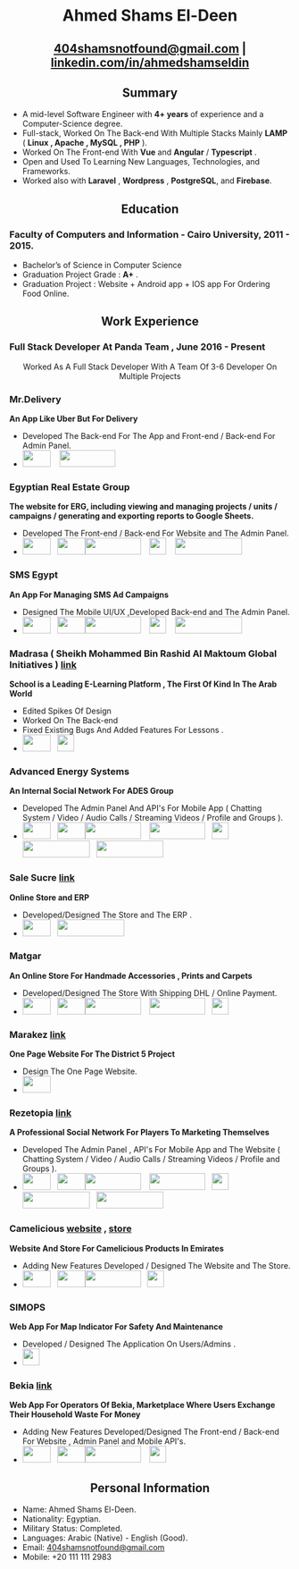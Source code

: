 # <center>Ahmed Shams El-Deen</center>
## <center>[404shamsnotfound@gmail.com](mailto:%20404shamsnotfound@gmail.com)  |  [linkedin.com/in/ahmedshamseldin](https://www.linkedin.com/in/ahmedshamseldin/)</center>
## <center>Summary</center>

 - A mid-level Software Engineer with **4+ years** of experience and a Computer-Science degree.
 -  Full-stack, Worked On The Back-end With Multiple Stacks Mainly **LAMP** ( **Linux , Apache , MySQL , PHP** ).
 -  Worked On The Front-end With **Vue** and **Angular** / **Typescript** .
 -  Open and Used To Learning New Languages, Technologies, and Frameworks.
 -  Worked also with **Laravel** , **Wordpress** , **PostgreSQL**, and **Firebase**.

## <center>Education</center>
### Faculty of Computers and Information - Cairo University, 2011 -   2015. 
 - Bachelor’s of Science in Computer Science
- Graduation Project Grade : **A+** .
- Graduation Project : Website + Android app + IOS app For Ordering Food Online.

## <center>Work Experience </center>

### Full Stack Developer At Panda Team , June 2016 - Present 
<center>Worked As A Full Stack Developer With A Team Of 3-6 Developer On Multiple Projects</center>

### Mr.Delivery
**An App Like Uber But For Delivery**

 - Developed The Back-end For The App and Front-end / Back-end For Admin Panel.
- <img src="https://www.php.net//images/logos/new-php-logo.svg" width="50" height="30"> &nbsp;&nbsp;   <img src="https://www.gstatic.com/devrel-devsite/prod/v29345390480661f31f1340a20aede1ba9b8f625badf7470697c2e7672c91fc58/firebase/images/lockup.png" width="100" height="30"> 

### Egyptian Real Estate Group
**The website for ERG, including viewing and managing projects / units / campaigns / generating and exporting reports to Google Sheets.**

 - Developed The Front-end / Back-end For Website and The Admin Panel.
-  <img src="https://www.php.net//images/logos/new-php-logo.svg" width="50" height="30"> &nbsp;&nbsp;<img src="https://laravel.com/img/logomark.min.svg" width="50" height="30"><img src="https://laravel.com/img/logotype.min.svg" width="100" height="30"> &nbsp;&nbsp;   <img src="https://camo.githubusercontent.com/c8f91d18976e27123643a926a2588b8d931a0292fd0b6532c3155379e8591629/68747470733a2f2f7675656a732e6f72672f696d616765732f6c6f676f2e706e67" width="30" height="30"> &nbsp;&nbsp;   <img src="https://www.adobe.com/content/dam/cc/us/en/products/xd/home/XD_lockup.svg" width="120" height="30">
### SMS Egypt
**An App For Managing SMS Ad Campaigns**

 - Designed The Mobile UI/UX ,Developed Back-end and The Admin Panel.
-  <img src="https://www.php.net//images/logos/new-php-logo.svg" width="50" height="30"> &nbsp;&nbsp;<img src="https://laravel.com/img/logomark.min.svg" width="50" height="30"><img src="https://laravel.com/img/logotype.min.svg" width="100" height="30"> &nbsp;&nbsp;   <img src="https://camo.githubusercontent.com/c8f91d18976e27123643a926a2588b8d931a0292fd0b6532c3155379e8591629/68747470733a2f2f7675656a732e6f72672f696d616765732f6c6f676f2e706e67" width="30" height="30"> &nbsp;&nbsp;   <img src="https://www.adobe.com/content/dam/cc/us/en/products/xd/home/XD_lockup.svg" width="120" height="30">
### Madrasa ( Sheikh Mohammed Bin Rashid Al Maktoum Global Initiatives )  [link](https://madrasa.org/)
**School is a Leading E-Learning Platform , The First Of Kind In The Arab World**

 - Edited Spikes Of Design
 - Worked On The Back-end
 - Fixed Existing Bugs And Added Features For Lessons .
-  <img src="https://www.php.net//images/logos/new-php-logo.svg" width="50" height="30"> &nbsp;&nbsp;<img src="https://upload.wikimedia.org/wikipedia/commons/thumb/9/98/WordPress_blue_logo.svg/1024px-WordPress_blue_logo.svg.png" width="30" height="30">


### Advanced Energy Systems
**An Internal Social Network For ADES Group**

 - Developed The Admin Panel And API's For Mobile App ( Chatting System / Video / Audio Calls / Streaming Videos / Profile and Groups ).
-  <img src="https://www.php.net//images/logos/new-php-logo.svg" width="50" height="30"> &nbsp;&nbsp;<img src="https://laravel.com/img/logomark.min.svg" width="50" height="30"><img src="https://laravel.com/img/logotype.min.svg" width="100" height="30">  &nbsp;&nbsp;   <img src="https://www.gstatic.com/devrel-devsite/prod/v29345390480661f31f1340a20aede1ba9b8f625badf7470697c2e7672c91fc58/firebase/images/lockup.png" width="100" height="30">&nbsp;&nbsp;   <img src="https://raw.githubusercontent.com/angular/angular/master/aio/src/assets/images/logos/angular/angular.png" width="30" height="30">&nbsp;&nbsp; <img src="https://www.gstatic.com/devrel-devsite/prod/v29345390480661f31f1340a20aede1ba9b8f625badf7470697c2e7672c91fc58/webrtc/images/lockup.svg" width="120" height="30">&nbsp;&nbsp;   <img src="https://www.adobe.com/content/dam/cc/us/en/products/xd/home/XD_lockup.svg" width="120" height="30">



### Sale Sucre [link](https://salesucre.com/)
**Online Store and ERP**

 - Developed/Designed The Store and The ERP .
-  <img src="https://www.php.net//images/logos/new-php-logo.svg" width="50" height="30"> &nbsp;&nbsp;<img src="https://upload.wikimedia.org/wikipedia/commons/thumb/f/fd/JQuery-Logo.svg/1280px-JQuery-Logo.svg.png" width="120" height="30">

### Matgar
**An Online Store For Handmade Accessories , Prints and Carpets**

 - Developed/Designed The Store With Shipping DHL / Online Payment.
-  <img src="https://www.php.net//images/logos/new-php-logo.svg" width="50" height="30"> &nbsp;&nbsp;<img src="https://laravel.com/img/logomark.min.svg" width="50" height="30"><img src="https://laravel.com/img/logotype.min.svg" width="100" height="30">  &nbsp;&nbsp;   <img src="https://www.gstatic.com/devrel-devsite/prod/v29345390480661f31f1340a20aede1ba9b8f625badf7470697c2e7672c91fc58/firebase/images/lockup.png" width="100" height="30">&nbsp;&nbsp;   <img src="https://raw.githubusercontent.com/angular/angular/master/aio/src/assets/images/logos/angular/angular.png" width="30" height="30">
### Marakez [link](http://www.marakez-projects.com/)
**One Page Website For The District 5 Project**

 - Design The One Page Website.
-  <img src="https://www.php.net//images/logos/new-php-logo.svg" width="50" height="30">

### Rezetopia [link](https://www.rezetopia.com/)
**A Professional Social Network For Players To Marketing Themselves**

 - Developed The Admin Panel , API's For Mobile App and The Website ( Chatting System / Video / Audio Calls / Streaming Videos / Profile and Groups ).
-  <img src="https://www.php.net//images/logos/new-php-logo.svg" width="50" height="30"> &nbsp;&nbsp;<img src="https://laravel.com/img/logomark.min.svg" width="50" height="30"><img src="https://laravel.com/img/logotype.min.svg" width="100" height="30">  &nbsp;&nbsp;   <img src="https://www.gstatic.com/devrel-devsite/prod/v29345390480661f31f1340a20aede1ba9b8f625badf7470697c2e7672c91fc58/firebase/images/lockup.png" width="100" height="30">&nbsp;&nbsp;   <img src="https://raw.githubusercontent.com/angular/angular/master/aio/src/assets/images/logos/angular/angular.png" width="30" height="30">&nbsp;&nbsp; <img src="https://www.gstatic.com/devrel-devsite/prod/v29345390480661f31f1340a20aede1ba9b8f625badf7470697c2e7672c91fc58/webrtc/images/lockup.svg" width="120" height="30">&nbsp;&nbsp;   <img src="https://www.adobe.com/content/dam/cc/us/en/products/xd/home/XD_lockup.svg" width="120" height="30">

### Camelicious [website](https://camelicious.com) , [store](https://store.camelicious.com/)
**Website And Store For Camelicious Products In Emirates**

 - Adding New Features Developed / Designed The Website and The Store.
-  <img src="https://www.php.net//images/logos/new-php-logo.svg" width="50" height="30"> &nbsp;&nbsp;<img src="https://laravel.com/img/logomark.min.svg" width="50" height="30"><img src="https://laravel.com/img/logotype.min.svg" width="100" height="30"> &nbsp;&nbsp;<img src="https://upload.wikimedia.org/wikipedia/commons/thumb/9/98/WordPress_blue_logo.svg/1024px-WordPress_blue_logo.svg.png" width="30" height="30">
### SIMOPS
**Web App For Map Indicator For Safety And Maintenance**

 - Developed / Designed The Application On Users/Admins .
-    <img src="https://raw.githubusercontent.com/angular/angular/master/aio/src/assets/images/logos/angular/angular.png" width="30" height="30">
### Bekia [link](https://www.bekia-egypt.com/)
**Web App For Operators Of Bekia, Marketplace Where Users Exchange Their Household Waste For Money**

 - Adding New Features Developed/Designed  The Front-end / Back-end For Website , Admin Panel and Mobile API's.
-  <img src="https://www.php.net//images/logos/new-php-logo.svg" width="50" height="30"> &nbsp;&nbsp;<img src="https://laravel.com/img/logomark.min.svg" width="50" height="30"><img src="https://laravel.com/img/logotype.min.svg" width="100" height="30"> &nbsp;&nbsp;   <img src="https://camo.githubusercontent.com/c8f91d18976e27123643a926a2588b8d931a0292fd0b6532c3155379e8591629/68747470733a2f2f7675656a732e6f72672f696d616765732f6c6f676f2e706e67" width="30" height="30"> 


## <center> Personal Information</center>
- Name: Ahmed Shams El-Deen.
 - Nationality: Egyptian.
 - Military Status: Completed.
 - Languages: Arabic (Native) - English (Good).
 - Email: 404shamsnotfound@gmail.com
 - Mobile: +20 111 111 2983
